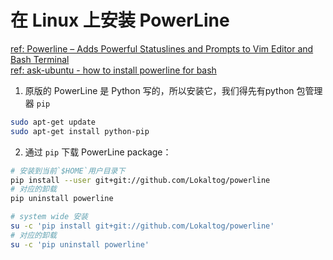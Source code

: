 # 在 Linux 上安装 PowerLine  
[ref: Powerline – Adds Powerful Statuslines and Prompts to Vim Editor and Bash Terminal](https://www.tecmint.com/powerline-adds-powerful-statuslines-and-prompts-to-vim-and-bash/)  
[ref: ask-ubuntu - how to install powerline for bash](https://askubuntu.com/questions/283908/how-can-i-install-and-use-powerline-plugin/953875#953875)  

1. 原版的 PowerLine 是 Python 写的，所以安装它，我们得先有python 包管理器 `pip`  
  ```bash
  sudo apt-get update  
  sudo apt-get install python-pip
  ```
2. 通过 `pip` 下载 PowerLine package：  
  
  ```bash  
  # 安装到当前`$HOME`用户目录下   
  pip install --user git+git://github.com/Lokaltog/powerline
  # 对应的卸载
  pip uninstall powerline
  
  # system wide 安装  
  su -c 'pip install git+git://github.com/Lokaltog/powerline'
  # 对应的卸载
  su -c 'pip uninstall powerline'
  ```
  
  
